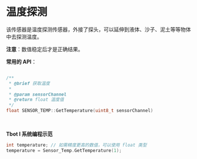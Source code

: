 # 温度探测

该传感器是温度探测传感器，外接了探头，可以延伸到液体、沙子、泥土等等物体中去探测温度。

**注意**：数值稳定后才是正确结果。

**常用的 API**：
```cpp

/**
 * @brief 获取温度
 * 
 * @param sensorChannel 
 * @return float 温度值
 */
float SENSOR_TEMP::GetTemperature(uint8_t sensorChannel)
```
<br />

**Tbot I 系统编程示范**
```cpp
int temperature; // 如需精度更高的数值，可以使用 float 类型
temperature = Sensor_Temp.GetTemperature(1);
```

